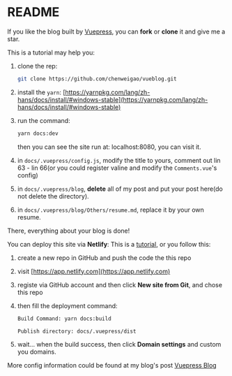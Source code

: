 # README

If you like the blog built by [Vuepress](https://github.com/vuejs/vuepress), you can **fork** or **clone** it and give me a star.

This is a tutorial may help you:

1. clone the rep:

    ```bash
    git clone https://github.com/chenweigao/vueblog.git
    ```

2. install the `yarn`: [https://yarnpkg.com/lang/zh-hans/docs/install/#windows-stable](https://yarnpkg.com/lang/zh-hans/docs/install/#windows-stable)

3. run the command:

    ```bash
    yarn docs:dev
    ```

    then you can see the site run at: localhost:8080, you can visit it.

4. in `docs/.vuepress/config.js`, modify the title to yours, comment out lin 63 - lin 66(or you could register valine and modify the `Comments.vue`'s config)

5. in `docs/.vuepress/blog`, **delete** all of my post and put your post here(do not delete the directory).

6. in `docs/.vuepress/blog/Others/resume.md`, replace it by your own resume.


There, everything about your blog is done!

You can deploy this site via **Netlify**: This is a [tutorial](https://v1.vuepress.vuejs.org/guide/deploy.html#netlify), or you follow this:

1. create a new repo in GitHub and push the code the this repo

2. visit [https://app.netlify.com](https://app.netlify.com)

3. registe via GitHub account and then click **New site from Git**, and chose this repo

4. then fill the deployment command:

    ```bash
    Build Command: yarn docs:build

    Publish directory: docs/.vuepress/dist
    ```

5. wait... when the build success, then click **Domain settings** and custom you domains.

More config information could be found at my blog's post [Vuepress Blog](https://www.weigao.cc/blog/Projects/vueblog.html#vuepress-update)

